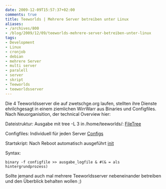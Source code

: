 ```yaml
---
date: 2009-12-09T15:57:37+02:00
comments: true
title: Teeworlds | Mehrere Server betreiben unter Linux
aliases:
- /archives/800
- /blog/2009/12/09/teeworlds-mehrere-server-betreiben-unter-linux
tags:
- Development
- Linux
- cronjob
- debian
- mehrere Server
- multi server
- paralell
- server
- skript
- Teeworlds
- teeworldsserver
---
```


Die 4 Teeworldsserver die auf zwetschge.org laufen, stellten ihre Dienste
ehrilchgesagt in einem ziemlichen WirrWarr aus Binaries und Configfiles.
Nach Neuorganisition, der technical Overview hier:

Dateistruktur:
Ausgabe mit tree -L 3 in /home/teeworlds/:
[FileTree](/uploads/2009/09/4)

Configfiles:
Individuell für jeden Server
[Configs](/uploads/2009/09/3)

Startskript:
Nach Reboot automatisch ausgeführt
[init](/uploads/2009/09/2)

Syntax:

    binary -f configfile >> ausgabe_logfile & #(& = als hintergrundprozess)

Sollte jemand auch mal mehrere Teeworldsserver nebeneinander betreiben und
den Überblick behalten wollen ;)
